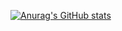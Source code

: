 [![Anurag's GitHub stats](https://github-readme-stats.vercel.app/api?username=Hayato1031&show_icons=true&theme=gruvbox)](https://github.com/Hayato1031/github-readme-stats)
